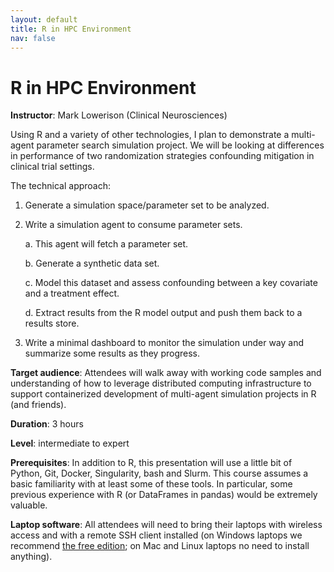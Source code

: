 ```yaml
---
layout: default
title: R in HPC Environment
nav: false
---
```


# R in HPC Environment

**Instructor**: Mark Lowerison (Clinical Neurosciences)

Using R and a variety of other technologies, I plan to demonstrate a multi-agent parameter search simulation project. We will be looking at differences in performance of two randomization strategies confounding mitigation in clinical trial settings.

The technical approach: 

1. Generate a simulation space/parameter set to be analyzed.
2. Write a simulation agent to consume parameter sets.

	a. This agent will fetch a parameter set.
	
	b. Generate a synthetic data set.
	
	c. Model this dataset and assess confounding between a key covariate and a treatment effect.
	
	d. Extract results from the R model output and push them back to a results store.
	
3. Write a minimal dashboard to monitor the simulation under way and summarize some results as they progress.
 

**Target audience**: Attendees will walk away with working code samples and understanding of how to leverage distributed computing infrastructure to support containerized development of multi-agent simulation projects in R (and friends).

<!-- **Course plan**: -->

**Duration**: 3 hours

**Level**: intermediate to expert

**Prerequisites**: In addition to R, this presentation will use a little bit of Python, Git, Docker, Singularity, bash and Slurm. This course assumes a basic familiarity with at least some of these tools. In particular, some previous experience with R (or DataFrames in pandas) would be extremely valuable.

**Laptop software**: All attendees will need to bring their laptops with wireless access and with a
remote SSH client installed (on Windows laptops we recommend <a
href="https://mobaxterm.mobatek.net/download.html" target="_blank">the free edition</a>; on Mac and Linux
laptops no need to install anything).
